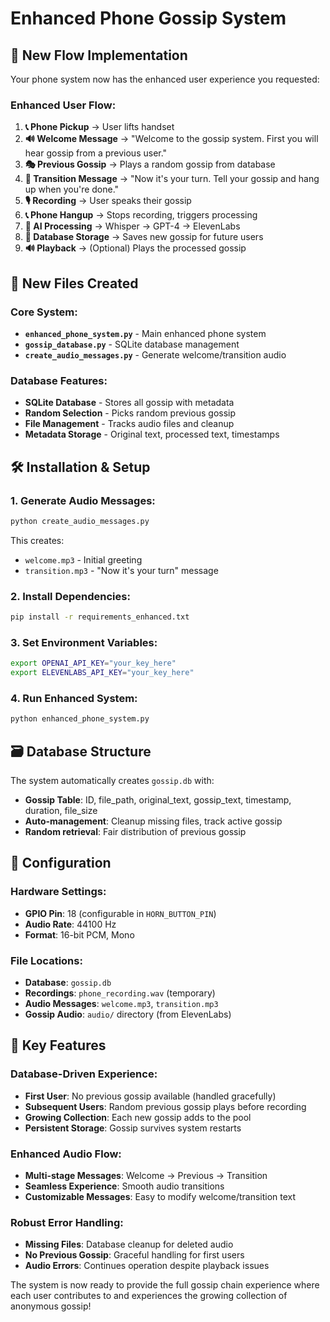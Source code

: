 # Enhanced Phone Gossip System

## 🎯 New Flow Implementation

Your phone system now has the enhanced user experience you requested:

### **Enhanced User Flow:**
1. **📞 Phone Pickup** → User lifts handset
2. **🔊 Welcome Message** → "Welcome to the gossip system. First you will hear gossip from a previous user."
3. **🎭 Previous Gossip** → Plays a random gossip from database
4. **🔄 Transition Message** → "Now it's your turn. Tell your gossip and hang up when you're done."
5. **🎙️ Recording** → User speaks their gossip
6. **📞 Phone Hangup** → Stops recording, triggers processing
7. **🤖 AI Processing** → Whisper → GPT-4 → ElevenLabs
8. **💾 Database Storage** → Saves new gossip for future users
9. **🔊 Playback** → (Optional) Plays the processed gossip

## 📂 New Files Created

### Core System:
- **`enhanced_phone_system.py`** - Main enhanced phone system
- **`gossip_database.py`** - SQLite database management
- **`create_audio_messages.py`** - Generate welcome/transition audio

### Database Features:
- **SQLite Database** - Stores all gossip with metadata
- **Random Selection** - Picks random previous gossip
- **File Management** - Tracks audio files and cleanup
- **Metadata Storage** - Original text, processed text, timestamps

## 🛠️ Installation & Setup

### 1. Generate Audio Messages:
```bash
python create_audio_messages.py
```
This creates:
- `welcome.mp3` - Initial greeting
- `transition.mp3` - "Now it's your turn" message

### 2. Install Dependencies:
```bash
pip install -r requirements_enhanced.txt
```

### 3. Set Environment Variables:
```bash
export OPENAI_API_KEY="your_key_here"
export ELEVENLABS_API_KEY="your_key_here"
```

### 4. Run Enhanced System:
```bash
python enhanced_phone_system.py
```

## 🗃️ Database Structure

The system automatically creates `gossip.db` with:
- **Gossip Table**: ID, file_path, original_text, gossip_text, timestamp, duration, file_size
- **Auto-management**: Cleanup missing files, track active gossip
- **Random retrieval**: Fair distribution of previous gossip

## 🔧 Configuration

### Hardware Settings:
- **GPIO Pin**: 18 (configurable in `HORN_BUTTON_PIN`)
- **Audio Rate**: 44100 Hz
- **Format**: 16-bit PCM, Mono

### File Locations:
- **Database**: `gossip.db`
- **Recordings**: `phone_recording.wav` (temporary)
- **Audio Messages**: `welcome.mp3`, `transition.mp3`
- **Gossip Audio**: `audio/` directory (from ElevenLabs)

## 🚀 Key Features

### Database-Driven Experience:
- **First User**: No previous gossip available (handled gracefully)
- **Subsequent Users**: Random previous gossip plays before recording
- **Growing Collection**: Each new gossip adds to the pool
- **Persistent Storage**: Gossip survives system restarts

### Enhanced Audio Flow:
- **Multi-stage Messages**: Welcome → Previous → Transition
- **Seamless Experience**: Smooth audio transitions
- **Customizable Messages**: Easy to modify welcome/transition text

### Robust Error Handling:
- **Missing Files**: Database cleanup for deleted audio
- **No Previous Gossip**: Graceful handling for first users
- **Audio Errors**: Continues operation despite playback issues

The system is now ready to provide the full gossip chain experience where each user contributes to and experiences the growing collection of anonymous gossip!